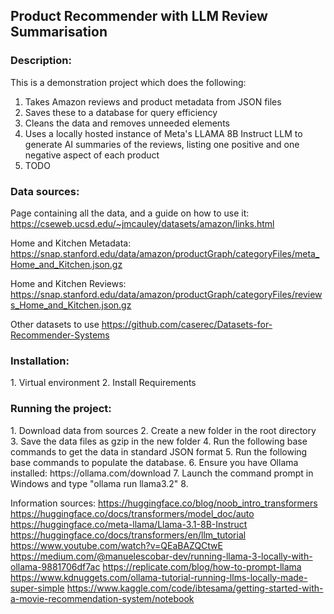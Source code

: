 <h2>Product Recommender with LLM Review Summarisation</h2>

<h3>Description:</h3>

This is a demonstration project which does the following:
1. Takes Amazon reviews and product metadata from JSON files
2. Saves these to a database for query efficiency
3. Cleans the data and removes unneeded elements
4. Uses a locally hosted instance of Meta's LLAMA 8B Instruct LLM to generate AI summaries of the reviews,
listing one positive and one negative aspect of each product
5. TODO


<h3>Data sources:</h3>

Page containing all the data, and a guide on how to use it:
https://cseweb.ucsd.edu/~jmcauley/datasets/amazon/links.html

Home and Kitchen Metadata:
https://snap.stanford.edu/data/amazon/productGraph/categoryFiles/meta_Home_and_Kitchen.json.gz

Home and Kitchen Reviews:
https://snap.stanford.edu/data/amazon/productGraph/categoryFiles/reviews_Home_and_Kitchen.json.gz

Other datasets to use
https://github.com/caserec/Datasets-for-Recommender-Systems


<h3>Installation:</h3>
1. Virtual environment
2. Install Requirements

<h3>Running the project:</h3>
1. Download data from sources
2. Create a new folder in the root directory
3. Save the data files as gzip in the new folder
4. Run the following base commands to get the data in standard JSON format
5. Run the following base commands to populate the database.
6. Ensure you have Ollama installed: https://ollama.com/download
7. Launch the command prompt in Windows and type "ollama run llama3.2"
8. 

Information sources:
https://huggingface.co/blog/noob_intro_transformers
https://huggingface.co/docs/transformers/model_doc/auto
https://huggingface.co/meta-llama/Llama-3.1-8B-Instruct
https://huggingface.co/docs/transformers/en/llm_tutorial
https://www.youtube.com/watch?v=QEaBAZQCtwE
https://medium.com/@manuelescobar-dev/running-llama-3-locally-with-ollama-9881706df7ac
https://replicate.com/blog/how-to-prompt-llama
https://www.kdnuggets.com/ollama-tutorial-running-llms-locally-made-super-simple
https://www.kaggle.com/code/ibtesama/getting-started-with-a-movie-recommendation-system/notebook